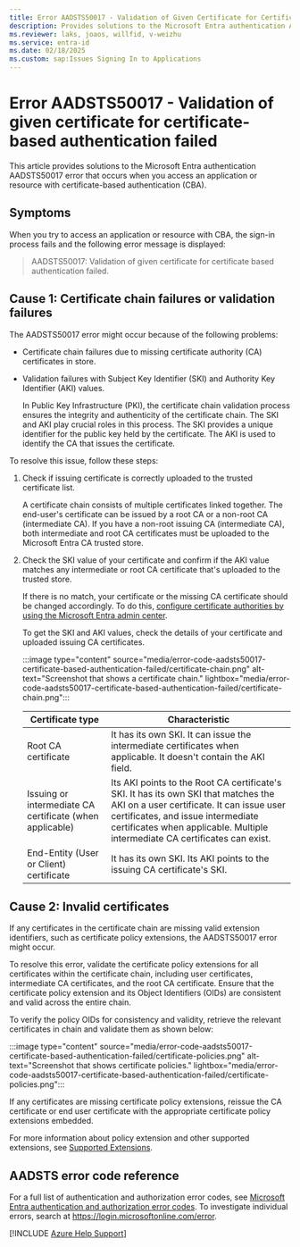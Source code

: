 ```yaml
---
title: Error AADSTS50017 - Validation of Given Certificate for Certificate-Based Authentication Failed
description: Provides solutions to the Microsoft Entra authentication AADSTS50017 error that occurs when you access an application or resource with certificate-based authentication (CBA).
ms.reviewer: laks, joaos, willfid, v-weizhu
ms.service: entra-id
ms.date: 02/18/2025
ms.custom: sap:Issues Signing In to Applications
---
```

# Error AADSTS50017 - Validation of given certificate for certificate-based authentication failed

This article provides solutions to the Microsoft Entra authentication AADSTS50017 error that occurs when you access an application or resource with certificate-based authentication (CBA).

## Symptoms

When you try to access an application or resource with CBA, the sign-in process fails and the following error message is displayed:

> AADSTS50017: Validation of given certificate for certificate based authentication failed.

## Cause 1: Certificate chain failures or validation failures

The AADSTS50017 error might occur because of the following problems:

- Certificate chain failures due to missing certificate authority (CA) certificates in store.
- Validation failures with Subject Key Identifier (SKI) and Authority Key Identifier (AKI) values.

     In Public Key Infrastructure (PKI), the certificate chain validation process ensures the integrity and authenticity of the certificate chain. The SKI and AKI play crucial roles in this process. The SKI provides a unique identifier for the public key held by the certificate. The AKI is used to identify the CA that issues the certificate. 

To resolve this issue, follow these steps:

1. Check if issuing certificate is correctly uploaded to the trusted certificate list.

    A certificate chain consists of multiple certificates linked together. The end-user's certificate can be issued by a root CA or a non-root CA (intermediate CA). If you have a non-root issuing CA (intermediate CA), both intermediate and root CA certificates must be uploaded to the Microsoft Entra CA trusted store.

2. Check the SKI value of your certificate and confirm if the AKI value matches any intermediate or root CA certificate that's uploaded to the trusted store.

    If there is no match, your certificate or the missing CA certificate should be changed accordingly. To do this, [configure certificate authorities by using the Microsoft Entra admin center](/entra/identity/authentication/how-to-certificate-based-authentication#configure-certificate-authorities-by-using-the-microsoft-entra-admin-center).

    To get the SKI and AKI values, check the details of your certificate and uploaded issuing CA certificates.

     :::image type="content" source="media/error-code-aadsts50017-certificate-based-authentication-failed/certificate-chain.png" alt-text="Screenshot that shows a certificate chain." lightbox="media/error-code-aadsts50017-certificate-based-authentication-failed/certificate-chain.png":::

    |Certificate type|Characteristic|
    |---|---|
    |Root CA certificate|It has its own SKI. It can issue the intermediate certificates when applicable. It doesn't contain the AKI field.|
    |Issuing or intermediate CA certificate (when applicable)|Its AKI points to the Root CA certificate's SKI. It has its own SKI that matches the AKI on a user certificate. It can issue user certificates, and issue intermediate certificates when applicable. Multiple intermediate CA certificates can exist.|
    |End-Entity (User or Client) certificate|It has its own SKI. Its AKI points to the issuing CA certificate's SKI.|

## Cause 2: Invalid certificates

If any certificates in the certificate chain are missing valid extension identifiers, such as certificate policy extensions, the AADSTS50017 error might occur.

To resolve this error, validate the certificate policy extensions for all certificates within the certificate chain, including user certificates, intermediate CA certificates, and the root CA certificate. Ensure that the certificate policy extension and its Object Identifiers (OIDs) are consistent and valid across the entire chain.

To verify the policy OIDs for consistency and validity, retrieve the relevant certificates in chain and validate them as shown below: 

:::image type="content" source="media/error-code-aadsts50017-certificate-based-authentication-failed/certificate-policies.png" alt-text="Screenshot that shows certificate policies." lightbox="media/error-code-aadsts50017-certificate-based-authentication-failed/certificate-policies.png":::


If any certificates are missing certificate policy extensions, reissue the CA certificate or end user certificate with the appropriate certificate policy extensions embedded.  

For more information about policy extension and other supported extensions, see [Supported Extensions](/windows/win32/seccertenroll/supported-extensions).

## AADSTS error code reference

For a full list of authentication and authorization error codes, see [Microsoft Entra authentication and authorization error codes](/entra/identity-platform/reference-error-codes). To investigate individual errors, search at https://login.microsoftonline.com/error.

[!INCLUDE [Azure Help Support](../../../includes/azure-help-support.md)]